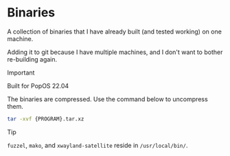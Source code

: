 # Binaries

A collection of binaries that I have already built (and tested working) on one machine.

Adding it to git because I have multiple machines, and I don't want to bother re-building again.

> [!IMPORTANT]
> Built for PopOS 22.04

The binaries are compressed. Use the command below to uncompress them.

```sh
tar -xvf {PROGRAM}.tar.xz
```

> [!TIP]
> `fuzzel`, `mako`, and `xwayland-satellite` reside in `/usr/local/bin/`.
